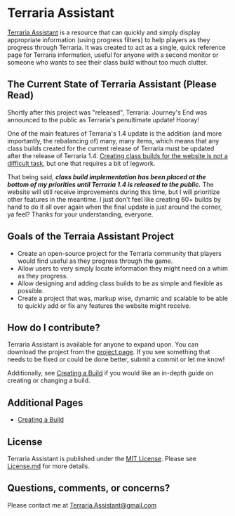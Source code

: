 # Terraria Assistant
[Terraria Assistant](https://marotheit.github.io/Terraria-Assistant/) is a resource that can quickly and simply display appropriate information (using progress filters) to help players as they progress through Terraria. It was created to act as a single, quick reference page for Terraria information, useful for anyone with a second monitor or someone who wants to see their class build without too much clutter.

## The Current State of Terraria Assistant (Please Read)
Shortly after this project was "released", Terraria: Journey's End was announced to the public as Terraria's penultimate update! Hooray!

One of the main features of Terraria's 1.4 update is the addition (and more importantly, the rebalancing of) many, many items, which means that any class builds created for the current release of Terraria must be updated after the release of Terraria 1.4. [Creating class builds for the website is not a difficult task](https://github.com/Marotheit/Terraria-Assistant/wiki/Creating-a-Build), but one that requires a bit of legwork.

That being said, ___class build implementation has been placed at the bottom of my priorities until Terraria 1.4 is released to the public.___ The website will still receive improvements during this time, but I will prioritize other features in the meantime. I just don't feel like creating 60+ builds by hand to do it all over again when the final update is just around the corner, ya feel? Thanks for your understanding, everyone.
  
## Goals of the Terraia Assistant Project
* Create an open-source project for the Terraria community that players would find useful as they progress through the game.
* Allow users to very simply locate information they might need on a whim as they progress.
* Allow designing and adding class builds to be as simple and flexible as possible.
* Create a project that was, markup wise, dynamic and scalable to be able to quickly add or fix any features the website might receive.

## How do I contribute?
Terraria Assistant is available for anyone to expand upon. You can download the project from the [project page](https://github.com/Marotheit/Terraria-Assistant). If you see something that needs to be fixed or could be done better, submit a commit or let me know!

Additionally, see [Creating a Build](https://github.com/Marotheit/Terraria-Assistant/wiki/Creating-a-Build) if you would like an in-depth guide on creating or changing a build.

## Additional Pages

* [Creating a Build](https://github.com/Marotheit/Terraria-Assistant/wiki/Creating-a-Build)

## License
Terraria Assistant is published under the [MIT License](https://choosealicense.com/licenses/mit/). Please see [License.md](https://github.com/Marotheit/Terraria-Assistant/blob/master/LICENSE) for more details.

## Questions, comments, or concerns?
Please contact me at [Terraria.Assistant@gmail.com](mailto:Terraria.Assistant@gmail.com)

